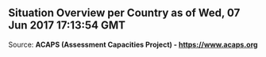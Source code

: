 ## Situation Overview per Country as of Wed, 07 Jun 2017 17:13:54 GMT

Source: **ACAPS (Assessment Capacities Project) - https://www.acaps.org**